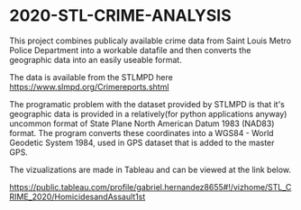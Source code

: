 # 2020-STL-CRIME-ANALYSIS



This project combines publicaly available crime data from Saint Louis Metro Police Department into a workable datafile and then converts the geographic data into an easily useable format.

The data is available from the STLMPD here
https://www.slmpd.org/Crimereports.shtml


The programatic problem with the dataset provided by STLMPD is that it's geographic data is provided in a relatively(for python applications anyway) uncommon format of State Plane North American Datum 1983 (NAD83) format.
The program converts these coordinates into a WGS84 - World Geodetic System 1984, used in GPS dataset that is added to the master GPS. 


The vizualizations are made in Tableau and can be viewed at the link below. 


https://public.tableau.com/profile/gabriel.hernandez8655#!/vizhome/STL_CRIME_2020/HomicidesandAssault1st
